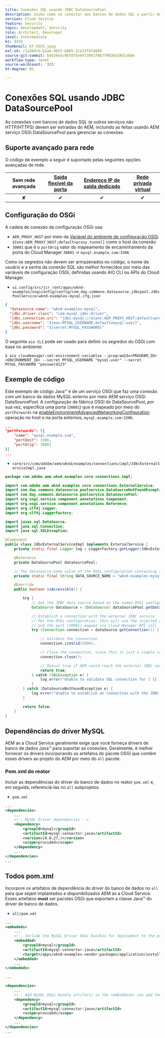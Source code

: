```yaml
---
title: Conexões SQL usando JDBC DataSourcePool
description: Saiba como se conectar aos bancos de dados SQL a partir de AEM as a Cloud Service usando AEM DataSourcePool JDBC e portas de saída.
version: Cloud Service
feature: Security
topic: Development, Security
role: Architect, Developer
level: Intermediate
kt: 9355
thumbnail: KT-9355.jpeg
exl-id: c1a26dcb-b2ae-4015-b865-2ce32f4fa869
source-git-commit: 6ed26e5c9bf8f5e6473961f667f9638e39d1ab0e
workflow-type: tm+mt
source-wordcount: '325'
ht-degree: 0%

---
```


# Conexões SQL usando JDBC DataSourcePool

As conexões com bancos de dados SQL (e outros serviços não HTTP/HTTPS) devem ser extraídas do AEM, incluindo as feitas usando AEM serviço OSGi DataSourcePool para gerenciar as conexões.

## Suporte avançado para rede

O código de exemplo a seguir é suportado pelas seguintes opções avançadas de rede.

| Sem rede avançada | [Saída flexível da porta](../flexible-port-egress.md) | [Endereço IP de saída dedicado](../dedicated-egress-ip-address.md) | [Rede privada virtual](../vpn.md) |
|:-----:|:-----:|:------:|:---------:|
| ✘ | ✔ | ✔ | ✔ |

## Configuração do OSGi

A cadeia de conexão da configuração OSGi usa:

+ `AEM_PROXY_HOST` por meio da [Variável do ambiente de configuração OSGi](https://experienceleague.adobe.com/docs/experience-manager-cloud-service/implementing/deploying/configuring-osgi.html?lang=en#environment-specific-configuration-values) `$[env:AEM_PROXY_HOST;default=proxy.tunnel]` como o host da conexão
+ `30001` que é o `portOrig` valor do mapeamento de encaminhamento da porta do Cloud Manager `30001` → `mysql.example.com:3306`

Como os segredos não devem ser armazenados no código, o nome de usuário e a senha da conexão SQL são melhor fornecidos por meio das variáveis de configuração OSGi, definidas usando AIO CLI ou APIs do Cloud Manager.

+ `ui.config/src/jcr_root/apps/wknd-examples/osgiconfig/config/com.day.commons.datasource.jdbcpool.JdbcPoolService~wknd-examples-mysql.cfg.json`

```json
{
  "datasource.name": "wknd-examples-mysql",
  "jdbc.driver.class": "com.mysql.jdbc.Driver",
  "jdbc.connection.uri": "jdbc:mysql://$[env:AEM_PROXY_HOST;default=proxy.tunnel]:30001/wknd-examples",
  "jdbc.username": "$[env:MYSQL_USERNAME;default=mysql-user]",
  "jdbc.password": "$[secret:MYSQL_PASSWORD]"
}
```

O seguinte `aio CLI` pode ser usado para definir os segredos do OSGi com base no ambiente:

```shell
$ aio cloudmanager:set-environment-variables --programId=<PROGRAM_ID> <ENVIRONMENT_ID> --secret MYSQL_USERNAME "mysql-user" --secret MYSQL_PASSWORD "password123"
```

## Exemplo de código

Este exemplo de código Java™ é de um serviço OSGi que faz uma conexão com um banco de dados MySQL externo por meio AEM serviço OSGi DataSourcePool.
A configuração de fábrica OSGi do DataSourcePool, por sua vez, especifica uma porta (`30001`) que é mapeado por meio do `portForwards` na [enableEnvironmentAdvancedNetworkingConfiguration](https://www.adobe.io/experience-cloud/cloud-manager/reference/api/#operation/enableEnvironmentAdvancedNetworkingConfiguration) operação no host e na porta externos, `mysql.example.com:3306`.

```json
...
"portForwards": [{
    "name": "mysql.example.com",
    "portDest": 3306,
    "portOrig": 30001
}]
...
```

+ `core/src/com/adobe/aem/wknd/examples/connections/impl/JdbcExternalServiceImpl.java`

```java
package com.adobe.aem.wknd.examples.core.connections.impl;

import com.adobe.aem.wknd.examples.core.connections.ExternalService;
import com.day.commons.datasource.poolservice.DataSourceNotFoundException;
import com.day.commons.datasource.poolservice.DataSourcePool;
import org.osgi.service.component.annotations.Component;
import org.osgi.service.component.annotations.Reference;
import org.slf4j.Logger;
import org.slf4j.LoggerFactory;

import javax.sql.DataSource;
import java.sql.Connection;
import java.sql.SQLException;

@Component
public class JdbcExternalServiceImpl implements ExternalService {
    private static final Logger log = LoggerFactory.getLogger(JdbcExternalServiceImpl.class);

    @Reference
    private DataSourcePool dataSourcePool;

    // The datasource.name value of the OSGi configuration containing the connection this OSGi component will use.
    private static final String DATA_SOURCE_NAME = "wknd-examples-mysql";

    @Override
    public boolean isAccessible() {

        try {
            // Get the JDBC data source based on the named OSGi configuration
            DataSource dataSource = (DataSource) dataSourcePool.getDataSource(DATA_SOURCE_NAME);

            // Establish a connection with the external JDBC service
            // Per the OSGi configuration, this will use the injected $[env:AEM_PROXY_HOST] value as the host
            // and the port (30001) mapped via Cloud Manager API call
            try (Connection connection = dataSource.getConnection()) {

                // Validate the connection
                connection.isValid(1000);

                // Close the connection, since this is just a simple connectivity check
                connection.close();

                // Return true if AEM could reach the external JDBC service
                return true;
            } catch (SQLException e) {
                log.error("Unable to validate SQL connection for [ {} ]", DATA_SOURCE_NAME, e);
            }
        } catch (DataSourceNotFoundException e) {
            log.error("Unable to establish an connection with the JDBC data source [ {} ]", DATA_SOURCE_NAME, e);
        }

        return false;
    }
}
```

## Dependências do driver MySQL

AEM as a Cloud Service geralmente exige que você forneça drivers de banco de dados Java™ para suportar as conexões. Geralmente, é melhor fornecer os drivers incorporando os artefatos do pacote OSGi que contêm esses drivers ao projeto do AEM por meio do `all` pacote.

### Pom.xml do reator

Incluir as dependências do driver do banco de dados no reator `pom.xml` e, em seguida, referenciá-las no `all` subprojetos.

+ `pom.xml`

```xml
...
<dependencies>
    ...
    <!-- MySQL Driver dependencies -->
    <dependency>
        <groupId>mysql</groupId>
        <artifactId>mysql-connector-java</artifactId>
        <version>[8.0.27,)</version>
        <scope>provided</scope>
    </dependency>
    ...
</dependencies>
...
```

## Todos pom.xml

Incorpore os artefatos de dependência do driver do banco de dados no `all` para que sejam implantados e disponibilizados AEM as a Cloud Service. Esses artefatos __must__ ser pacotes OSGi que exportam a classe Java™ do driver de banco de dados.

+ `all/pom.xml`

```xml
...
<embededs>
    ...
    <!-- Include the MySQL Driver OSGi bundles for deployment to the project -->
    <embedded>
        <groupId>mysql</groupId>
        <artifactId>mysql-connector-java</artifactId>
        <target>/apps/wknd-examples-vendor-packages/application/install</target>
    </embedded>
    ...
</embededs>

...

<dependencies>
    ...
    <!-- Add MySQL OSGi bundle artifacts so the <embeddeds> can add them to the project -->
    <dependency>
        <groupId>mysql</groupId>
        <artifactId>mysql-connector-java</artifactId>
        <scope>provided</scope>
    </dependency>
    ...
</dependencies>
...
```
